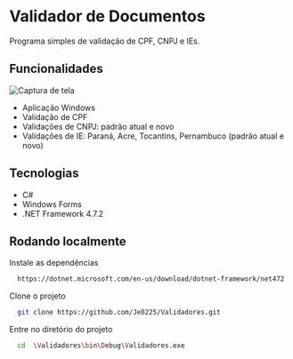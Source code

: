 
# Validador de Documentos

Programa simples de validação de CPF, CNPJ e IEs. 

## Funcionalidades

![Captura de tela](captura.png)

- Aplicação Windows
- Validação de CPF
- Validações de CNPJ: padrão atual e novo
- Validações de IE: Paraná, Acre, Tocantins, Pernambuco (padrão atual e novo) 


## Tecnologias
  - C#
  - Windows Forms
  - .NET Framework 4.7.2
## Rodando localmente

Instale as dependências

```bash
  https://dotnet.microsoft.com/en-us/download/dotnet-framework/net472
```

Clone o projeto

```bash
  git clone https://github.com/Je0225/Validadores.git
```

Entre no diretório do projeto

```bash
  cd  \Validadores\bin\Debug\Validadores.exe
```

